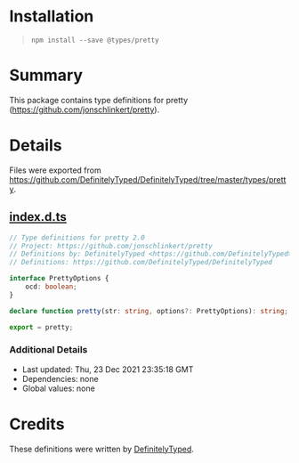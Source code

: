 # Installation
> `npm install --save @types/pretty`

# Summary
This package contains type definitions for pretty (https://github.com/jonschlinkert/pretty).

# Details
Files were exported from https://github.com/DefinitelyTyped/DefinitelyTyped/tree/master/types/pretty.
## [index.d.ts](https://github.com/DefinitelyTyped/DefinitelyTyped/tree/master/types/pretty/index.d.ts)
````ts
// Type definitions for pretty 2.0
// Project: https://github.com/jonschlinkert/pretty
// Definitions by: DefinitelyTyped <https://github.com/DefinitelyTyped>
// Definitions: https://github.com/DefinitelyTyped/DefinitelyTyped

interface PrettyOptions {
    ocd: boolean;
}

declare function pretty(str: string, options?: PrettyOptions): string;

export = pretty;

````

### Additional Details
 * Last updated: Thu, 23 Dec 2021 23:35:18 GMT
 * Dependencies: none
 * Global values: none

# Credits
These definitions were written by [DefinitelyTyped](https://github.com/DefinitelyTyped).
